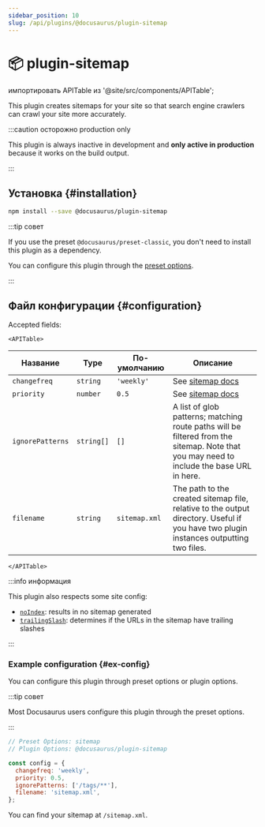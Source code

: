```yaml
---
sidebar_position: 10
slug: /api/plugins/@docusaurus/plugin-sitemap
---
```


# 📦 plugin-sitemap

импортировать APITable из '@site/src/components/APITable';

This plugin creates sitemaps for your site so that search engine crawlers can crawl your site more accurately.

:::caution осторожно production only

This plugin is always inactive in development and **only active in production** because it works on the build output.

:::

## Установка {#installation}

```bash npm2yarn
npm install --save @docusaurus/plugin-sitemap
```

:::tip совет

If you use the preset `@docusaurus/preset-classic`, you don't need to install this plugin as a dependency.

You can configure this plugin through the [preset options](#ex-config-preset).

:::

## Файл конфигурации {#configuration}

Accepted fields:

```mdx-code-block
<APITable>
```

| Название         | Type       | По-умолчанию  | Описание                                                                                                                                 |
| ---------------- | ---------- | ------------- | ---------------------------------------------------------------------------------------------------------------------------------------- |
| `changefreq`     | `string`   | `'weekly'`    | See [sitemap docs](https://www.sitemaps.org/protocol.html#xmlTagDefinitions)                                                             |
| `priority`       | `number`   | `0.5`         | See [sitemap docs](https://www.sitemaps.org/protocol.html#xmlTagDefinitions)                                                             |
| `ignorePatterns` | `string[]` | `[]`          | A list of glob patterns; matching route paths will be filtered from the sitemap. Note that you may need to include the base URL in here. |
| `filename`       | `string`   | `sitemap.xml` | The path to the created sitemap file, relative to the output directory. Useful if you have two plugin instances outputting two files.    |

```mdx-code-block
</APITable>
```

:::info информация

This plugin also respects some site config:

- [`noIndex`](../docusaurus.config.js.md#noIndex): results in no sitemap generated
- [`trailingSlash`](../docusaurus.config.js.md#trailingSlash): determines if the URLs in the sitemap have trailing slashes

:::

### Example configuration {#ex-config}

You can configure this plugin through preset options or plugin options.

:::tip совет

Most Docusaurus users configure this plugin through the preset options.

:::

```js config-tabs
// Preset Options: sitemap
// Plugin Options: @docusaurus/plugin-sitemap

const config = {
  changefreq: 'weekly',
  priority: 0.5,
  ignorePatterns: ['/tags/**'],
  filename: 'sitemap.xml',
};
```

You can find your sitemap at `/sitemap.xml`.
